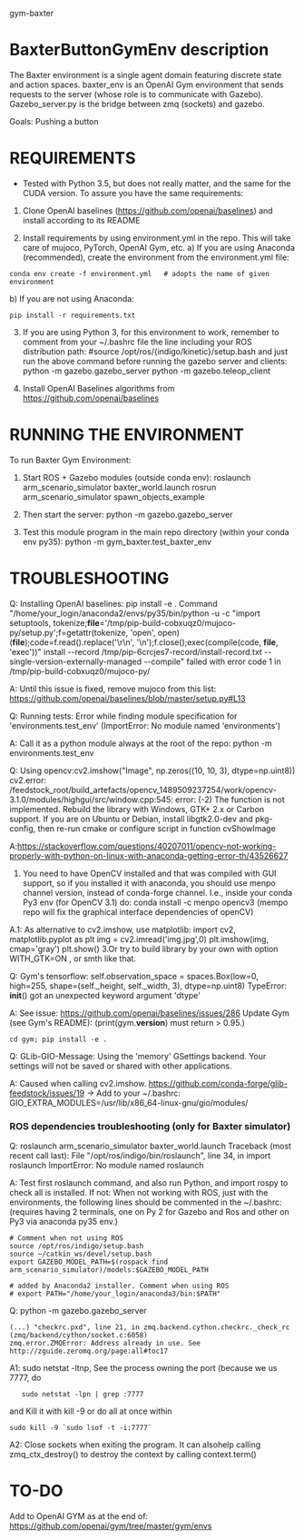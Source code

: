 gym-baxter

# BaxterButtonGymEnv description
The Baxter environment is a single agent domain featuring discrete state and action spaces. baxter_env is an OpenAI Gym environment that sends requests to the server (whose role is to communicate with Gazebo). Gazebo_server.py is the bridge between zmq (sockets) and gazebo.

Goals: Pushing a button


# REQUIREMENTS
* Tested with Python 3.5, but does not really matter, and the same for the CUDA version. To
assure you have the same requirements:

1) Clone OpenAI baselines (https://github.com/openai/baselines) and install according to its README


2) Install requirements by using environment.yml in the repo. This will take care of mujoco, PyTorch, OpenAI Gym, etc.
a) If you are using Anaconda (recommended), create the environment from the environment.yml file:   
```
conda env create -f environment.yml   # adopts the name of given environment
```

b) If you are not using Anaconda:
```
pip install -r requirements.txt
```

3) If you are using Python 3, for this environment to work, remember to comment from your ~/.bashrc file the line including your ROS distribution path:
#source /opt/ros/{indigo/kinetic}/setup.bash
and just run the above command before running the gazebo server and clients:
python -m gazebo.gazebo_server
python -m gazebo.teleop_client


4) Install OpenAI Baselines algorithms from https://github.com/openai/baselines


# RUNNING THE ENVIRONMENT
To run Baxter Gym Environment:
1) Start ROS + Gazebo modules (outside conda env):
roslaunch arm_scenario_simulator baxter_world.launch
rosrun arm_scenario_simulator spawn_objects_example

2) Then start the server:
python -m gazebo.gazebo_server

3) Test this module program in the main repo directory (within your conda env py35):
python -m gym_baxter.test_baxter_env



# TROUBLESHOOTING

Q: Installing OpenAI baselines:
pip install -e .
Command "/home/your_login/anaconda2/envs/py35/bin/python -u -c "import setuptools, tokenize;__file__='/tmp/pip-build-cobxuqz0/mujoco-py/setup.py';f=getattr(tokenize, 'open', open)(__file__);code=f.read().replace('\r\n', '\n');f.close();exec(compile(code, __file__, 'exec'))" install --record /tmp/pip-6crcjes7-record/install-record.txt --single-version-externally-managed --compile" failed with error code 1 in /tmp/pip-build-cobxuqz0/mujoco-py/

A: Until this issue is fixed, remove mujoco from this list:
https://github.com/openai/baselines/blob/master/setup.py#L13

Q: Running tests:  Error while finding module specification for 'environments.test_env' (ImportError: No module named 'environments')

A: Call it as a python module always at the root of the repo:
python -m environments.test_env


Q: Using opencv:cv2.imshow("Image", np.zeros((10, 10, 3), dtype=np.uint8))
cv2.error: /feedstock_root/build_artefacts/opencv_1489509237254/work/opencv-3.1.0/modules/highgui/src/window.cpp:545: error: (-2) The function is not implemented. Rebuild the library with Windows, GTK+ 2.x or Carbon support. If you are on Ubuntu or Debian, install libgtk2.0-dev and pkg-config, then re-run cmake or configure script in function cvShowImage

A:https://stackoverflow.com/questions/40207011/opencv-not-working-properly-with-python-on-linux-with-anaconda-getting-error-th/43526627
1. You need to have OpenCV installed and that was compiled with GUI support, so if you installed it with anaconda, you should use menpo channel version, instead of conda-forge channel. I.e., inside your conda Py3 env (for OpenCV 3.1) do:
conda install -c menpo opencv3
(mempo repo will fix the graphical interface dependencies of openCV)

A.1: As alternative to cv2.imshow, use matplotlib:
import cv2, matplotlib.pyplot as plt
img = cv2.imread('img.jpg',0)
plt.imshow(img, cmap='gray')
plt.show()
3.Or try to build library by your own with option WITH_GTK=ON , or smth like that.

Q: Gym's tensorflow:
self.observation_space = spaces.Box(low=0, high=255, shape=(self._height, self._width, 3), dtype=np.uint8)
TypeError: __init__() got an unexpected keyword argument 'dtype'

A: See issue: https://github.com/openai/baselines/issues/286  Update Gym (see Gym's README):  (print(gym.__version__) must return > 0.95.)
```
cd gym; pip install -e .
```

Q: GLib-GIO-Message: Using the 'memory' GSettings backend.  Your settings will not be saved or shared with other applications.

A: Caused when calling cv2.imshow. https://github.com/conda-forge/glib-feedstock/issues/19  -> Add to your ~/.bashrc:
GIO_EXTRA_MODULES=/usr/lib/x86_64-linux-gnu/gio/modules/


### ROS dependencies troubleshooting (only for Baxter simulator)

Q: roslaunch arm_scenario_simulator baxter_world.launch
Traceback (most recent call last):
  File "/opt/ros/indigo/bin/roslaunch", line 34, in <module>
    import roslaunch
ImportError: No module named roslaunch

A: Test first roslaunch command, and also run Python, and import rospy to check all is installed. If not: When not working with ROS, just with the environments, the following lines should be commented in the ~/.bashrc: (requires having 2 terminals, one on Py 2 for Gazebo and Ros and other on Py3 via anaconda py35 env.)
```
# Comment when not using ROS
source /opt/ros/indigo/setup.bash
source ~/catkin_ws/devel/setup.bash
export GAZEBO_MODEL_PATH=$(rospack find arm_scenario_simulator)/models:$GAZEBO_MODEL_PATH

# added by Anaconda2 installer. Comment when using ROS
# export PATH="/home/your_login/anaconda3/bin:$PATH"
```

Q:  python -m gazebo.gazebo_server
```
(...) "checkrc.pxd", line 21, in zmq.backend.cython.checkrc._check_rc (zmq/backend/cython/socket.c:6058)
zmq.error.ZMQError: Address already in use. See http://zguide.zeromq.org/page:all#toc17
```
A1: sudo netstat -ltnp, See the process owning the port (because we us 7777, do
```
   sudo netstat -lpn | grep :7777
```
 and Kill it with kill -9 <pid> or do all at once within
 ```
 sudo kill -9 `sudo lsof -t -i:7777`
 ```
A2: Close sockets when exiting the program. It can alsohelp calling zmq_ctx_destroy() to destroy the context by calling context.term()


# TO-DO
Add to OpenAI GYM as at the end of:
https://github.com/openai/gym/tree/master/gym/envs
